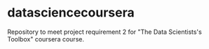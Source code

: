 # datasciencecoursera
Repository to meet project requirement 2 for "The Data Scientists's Toolbox" coursera course.
